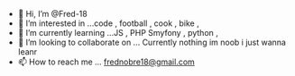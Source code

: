 - 👋 Hi, I’m @Fred-18
- 👀 I’m interested in ...code , football , cook , bike , 
- 🌱 I’m currently learning ...JS , PHP Smyfony , python ,
- 💞️ I’m looking to collaborate on ... Currently nothing im noob i just wanna leanr 
- 📫 How to reach me ... frednobre18@gmail.com

<!---
Fred-18/Fred-18 is a ✨ special ✨ repository because its `README.md` (this file) appears on your GitHub profile.
You can click the Preview link to take a look at your changes.
--->
